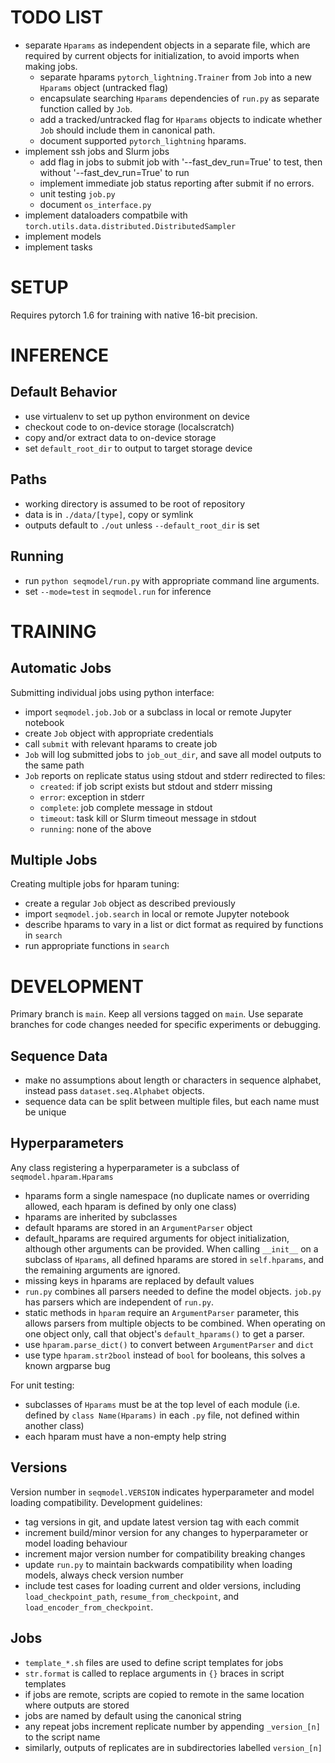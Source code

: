 TODO LIST
=========
- separate `Hparams` as independent objects in a separate file, which are required by current objects for initialization, to avoid imports when making jobs.
    - separate hparams `pytorch_lightning.Trainer` from `Job` into a new `Hparams` object (untracked flag)
    - encapsulate searching `Hparams` dependencies of `run.py` as separate function called by `Job`.
    - add a tracked/untracked flag for `Hparams` objects to indicate whether `Job` should include them in canonical path.
    - document supported `pytorch_lightning` hparams.
- implement ssh jobs and Slurm jobs
    - add flag in jobs to submit job with '--fast_dev_run=True' to test, then without '--fast_dev_run=True' to run
    - implement immediate job status reporting after submit
    if no errors.
    - unit testing `job.py`
    - document `os_interface.py`
- implement dataloaders compatbile with `torch.utils.data.distributed.DistributedSampler`
- implement models
- implement tasks

SETUP
=====
Requires pytorch 1.6 for training with native 16-bit precision.


INFERENCE
=========

Default Behavior
----------------
- use virtualenv to set up python environment on device
- checkout code to on-device storage (localscratch)
- copy and/or extract data to on-device storage
- set `default_root_dir` to output to target storage device

Paths
-----
- working directory is assumed to be root of repository
- data is in `./data/[type]`, copy or symlink
- outputs default to `./out` unless `--default_root_dir` is set

Running
-------
- run `python seqmodel/run.py` with appropriate command line arguments.
- set `--mode=test` in `seqmodel.run` for inference


TRAINING
========

Automatic Jobs
--------------
Submitting individual jobs using python interface:
- import `seqmodel.job.Job` or a subclass in local or remote Jupyter notebook
- create `Job` object with appropriate credentials
- call `submit` with relevant hparams to create job
- `Job` will log submitted jobs to `job_out_dir`, and save all model outputs to the same path
- `Job` reports on replicate status using stdout and stderr redirected to files:
    - `created`: if job script exists but stdout and stderr missing
    - `error`: exception in stderr
    - `complete`: job complete message in stdout
    - `timeout`: task kill or Slurm timeout message in stdout
    - `running`: none of the above

Multiple Jobs
-------------
Creating multiple jobs for hparam tuning:
- create a regular `Job` object as described previously
- import `seqmodel.job.search` in local or remote Jupyter notebook
- describe hparams to vary in a list or dict format as required by functions in `search`
- run appropriate functions in `search`


DEVELOPMENT
===========

Primary branch is `main`. Keep all versions tagged on `main`. Use separate branches for code changes needed for specific experiments or debugging.

Sequence Data
-------------
- make no assumptions about length or characters in sequence alphabet, instead pass `dataset.seq.Alphabet` objects.
- sequence data can be split between multiple files, but each name must be unique

Hyperparameters
---------------
Any class registering a hyperparameter is a subclass of `seqmodel.hparam.Hparams`
- hparams form a single namespace (no duplicate names or overriding allowed, each hparam is defined by only one class)
- hparams are inherited by subclasses
- default hparams are stored in an `ArgumentParser` object
- default_hparams are required arguments for object initialization, although other arguments can be provided. When calling `__init__` on a subclass of `Hparams`, all defined hparams are stored in `self.hparams`, and the remaining arguments are ignored.
- missing keys in hparams are replaced by default values
- `run.py` combines all parsers needed to define the model objects. `job.py` has parsers which are independent of `run.py`.
- static methods in `hparam` require an `ArgumentParser` parameter, this allows parsers from multiple objects to be combined. When operating on one object only, call that object's `default_hparams()` to get a parser.
- use `hparam.parse_dict()` to convert between `ArgumentParser` and `dict`
- use type `hparam.str2bool` instead of `bool` for booleans, this solves a known argparse bug

For unit testing:
- subclasses of `Hparams` must be at the top level of each module
    (i.e. defined by `class Name(Hparams)` in each `.py` file, not defined within another class)
- each hparam must have a non-empty help string

Versions
--------
Version number in `seqmodel.VERSION` indicates hyperparameter and model loading compatibility.
Development guidelines:
- tag versions in git, and update latest version tag with each commit
- increment build/minor version for any changes to hyperparameter or model loading behaviour
- increment major version number for compatibility breaking changes
- update `run.py` to maintain backwards compatibility when loading models, always check version number
- include test cases for loading current and older versions, including `load_checkpoint_path`, `resume_from_checkpoint`, and `load_encoder_from_checkpoint`.

Jobs
----
- `template_*.sh` files are used to define script templates for jobs
- `str.format` is called to replace arguments in `{}` braces in script templates
- if jobs are remote, scripts are copied to remote in the same location where outputs are stored
- jobs are named by default using the canonical string
- any repeat jobs increment replicate number by appending `_version_[n]` to the script name
- similarly, outputs of replicates are in subdirectories labelled `version_[n]`
